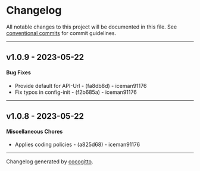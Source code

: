 # Changelog
All notable changes to this project will be documented in this file. See [conventional commits](https://www.conventionalcommits.org/) for commit guidelines.

- - -
## v1.0.9 - 2023-05-22
#### Bug Fixes
- Provide default for API-Url - (fa8db8d) - iceman91176
- Fix typos in config-init - (f2b685a) - iceman91176

- - -

## v1.0.8 - 2023-05-22
#### Miscellaneous Chores
- Applies coding policies - (a825d68) - iceman91176

- - -

Changelog generated by [cocogitto](https://github.com/cocogitto/cocogitto).